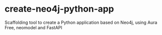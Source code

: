 # create-neo4j-python-app
Scaffolding tool to create a Python application based on Neo4j, using Aura Free, neomodel and FastAPI
